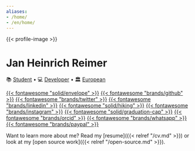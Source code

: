 ```yaml
---
aliases:
- /home/
- /en/home/
---
```


{{< profile-image >}}

# Jan Heinrich Reimer

📚&nbsp;[Student](https://www.informatik.uni-halle.de/ "Martin Luther University Halle-Wittenberg") •
💻&nbsp;[Developer](https://reimer.software "Reimer Software") •
🏛️&nbsp;[European](https://europa.eu/european-union/about-eu/eu-in-brief/ "The European Union")

[{{< fontawesome "solid/envelope" >}}](mailto:heinrich@reimer.family "E-Mail")
[{{< fontawesome "brands/github" >}}](https://github.com/heinrichreimer/ "GitHub")
[{{< fontawesome "brands/twitter" >}}](https://twitter.com/H1iReimer/ "Twitter")
[{{< fontawesome "brands/linkedin" >}}](https://linkedin.com/in/heinrichreimer/ "LinkedIn")
[{{< fontawesome "solid/hiking" >}}](https://komoot.com/user/1467080411664 "Komoot")
[{{< fontawesome "brands/instagram" >}}](https://instagram.com/heinrichreimer/ "Instagram")
[{{< fontawesome "solid/graduation-cap" >}}](https://scholar.google.de/citations?user=CKodR1QAAAAJ "Google Scholar")
[{{< fontawesome "brands/orcid" >}}](https://orcid.org/0000-0003-1992-8696 "ORCiD")
[{{< fontawesome "brands/whatsapp" >}}](https://api.whatsapp.com/send/?phone=491749273954 "WhatsApp")
[{{< fontawesome "brands/paypal" >}}](https://paypal.me/HeinrichReimer/ "PayPal")

Want to learn more about me? Read my [resume]({{< relref "/cv.md" >}}) 
or look at my [open source work]({{< relref "/open-source.md" >}}).
